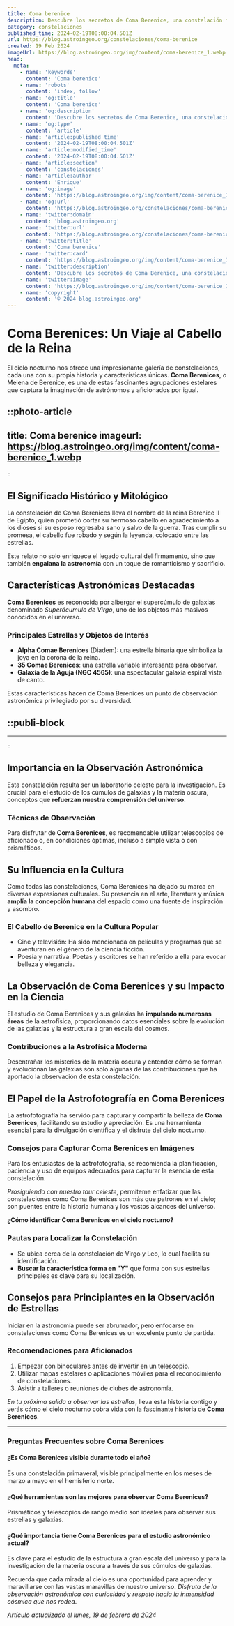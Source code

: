 ```yaml
---
title: Coma berenice
description: Descubre los secretos de Coma Berenice, una constelación fascinante llena de historia y maravillas celestiales. Explora el cosmos con nosotros.
category: constelaciones
published_time: 2024-02-19T08:00:04.501Z
url: https://blog.astroingeo.org/constelaciones/coma-berenice
created: 19 Feb 2024
imageUrl: https://blog.astroingeo.org/img/content/coma-berenice_1.webp
head:
  meta:
    - name: 'keywords'
      content: 'Coma berenice'
    - name: 'robots'
      content: 'index, follow'
    - name: 'og:title'
      content: 'Coma berenice'
    - name: 'og:description'
      content: 'Descubre los secretos de Coma Berenice, una constelación fascinante llena de historia y maravillas celestiales. Explora el cosmos con nosotros.'
    - name: 'og:type'
      content: 'article'
    - name: 'article:published_time'
      content: '2024-02-19T08:00:04.501Z'
    - name: 'article:modified_time'
      content: '2024-02-19T08:00:04.501Z'
    - name: 'article:section'
      content: 'constelaciones'
    - name: 'article:author'
      content: 'Enrique'
    - name: 'og:image'
      content: 'https://blog.astroingeo.org/img/content/coma-berenice_1.webp'
    - name: 'og:url'
      content: 'https://blog.astroingeo.org/constelaciones/coma-berenice'
    - name: 'twitter:domain'
      content: 'blog.astroingeo.org'
    - name: 'twitter:url'
      content: 'https://blog.astroingeo.org/constelaciones/coma-berenice'
    - name: 'twitter:title'
      content: 'Coma berenice'
    - name: 'twitter:card'
      content: 'https://blog.astroingeo.org/img/content/coma-berenice_1.webp'
    - name: 'twitter:description'
      content: 'Descubre los secretos de Coma Berenice, una constelación fascinante llena de historia y maravillas celestiales. Explora el cosmos con nosotros.'
    - name: 'twitter:image'
      content: 'https://blog.astroingeo.org/img/content/coma-berenice_1.webp'
    - name: 'copyright'
      content: '© 2024 blog.astroingeo.org'
---
```

# Coma Berenices: Un Viaje al Cabello de la Reina

El cielo nocturno nos ofrece una impresionante galería de constelaciones, cada una con su propia historia y características únicas. **Coma Berenices**, o Melena de Berenice, es una de estas fascinantes agrupaciones estelares que captura la imaginación de astrónomos y aficionados por igual.


::photo-article
---
title: Coma berenice
imageurl: https://blog.astroingeo.org/img/content/coma-berenice_1.webp
---
::



## El Significado Histórico y Mitológico
La constelación de Coma Berenices lleva el nombre de la reina Berenice II de Egipto, quien prometió cortar su hermoso cabello en agradecimiento a los dioses si su esposo regresaba sano y salvo de la guerra. Tras cumplir su promesa, el cabello fue robado y según la leyenda, colocado entre las estrellas.

Este relato no solo enriquece el legado cultural del firmamento, sino que también **engalana la astronomía** con un toque de romanticismo y sacrificio.

## Características Astronómicas Destacadas
**Coma Berenices** es reconocida por albergar el supercúmulo de galaxias denominado *Superócumulo de Virgo*, uno de los objetos más masivos conocidos en el universo.

### Principales Estrellas y Objetos de Interés
- **Alpha Comae Berenices** (Diadem): una estrella binaria que simboliza la joya en la corona de la reina.
- **35 Comae Berenices**: una estrella variable interesante para observar.
- **Galaxia de la Aguja (NGC 4565)**: una espectacular galaxia espiral vista de canto.

Estas características hacen de Coma Berenices un punto de observación astronómica privilegiado por su diversidad.


  ::publi-block
  ---
  ---
  ::
  
  

## Importancia en la Observación Astronómica
Esta constelación resulta ser un laboratorio celeste para la investigación. Es crucial para el estudio de los cúmulos de galaxias y la materia oscura, conceptos que **refuerzan nuestra comprensión del universo**.

### Técnicas de Observación
Para disfrutar de **Coma Berenices**, es recomendable utilizar telescopios de aficionado o, en condiciones óptimas, incluso a simple vista o con prismáticos.

## Su Influencia en la Cultura
Como todas las constelaciones, Coma Berenices ha dejado su marca en diversas expresiones culturales. Su presencia en el arte, literatura y música **amplía la concepción humana** del espacio como una fuente de inspiración y asombro.

### El Cabello de Berenice en la Cultura Popular
- Cine y televisión: Ha sido mencionada en películas y programas que se aventuran en el género de la ciencia ficción.
- Poesía y narrativa: Poetas y escritores se han referido a ella para evocar belleza y elegancia.

## La Observación de Coma Berenices y su Impacto en la Ciencia

El estudio de Coma Berenices y sus galaxias ha **impulsado numerosas áreas** de la astrofísica, proporcionando datos esenciales sobre la evolución de las galaxias y la estructura a gran escala del cosmos.

### Contribuciones a la Astrofísica Moderna
Desentrañar los misterios de la materia oscura y entender cómo se forman y evolucionan las galaxias son solo algunas de las contribuciones que ha aportado la observación de esta constelación.

## El Papel de la Astrofotografía en Coma Berenices

La astrofotografía ha servido para capturar y compartir la belleza de **Coma Berenices**, facilitando su estudio y apreciación. Es una herramienta esencial para la divulgación científica y el disfrute del cielo nocturno.

### Consejos para Capturar Coma Berenices en Imágenes
Para los entusiastas de la astrofotografía, se recomienda la planificación, paciencia y uso de equipos adecuados para capturar la esencia de esta constelación.

*Prosiguiendo con nuestro tour celeste*, permíteme enfatizar que las constelaciones como Coma Berenices son más que patrones en el cielo; son puentes entre la historia humana y los vastos alcances del universo.

**¿Cómo identificar Coma Berenices en el cielo nocturno?**

### Pautas para Localizar la Constelación
- Se ubica cerca de la constelación de Virgo y Leo, lo cual facilita su identificación.
- **Buscar la característica forma en "Y"** que forma con sus estrellas principales es clave para su localización.

## Consejos para Principiantes en la Observación de Estrellas

Iniciar en la astronomía puede ser abrumador, pero enfocarse en constelaciones como Coma Berenices es un excelente punto de partida.

### Recomendaciones para Aficionados

1. Empezar con binoculares antes de invertir en un telescopio.
2. Utilizar mapas estelares o aplicaciones móviles para el reconocimiento de constelaciones.
3. Asistir a talleres o reuniones de clubes de astronomía.

*En tu próxima salida a observar las estrellas*, lleva esta historia contigo y verás cómo el cielo nocturno cobra vida con la fascinante historia de **Coma Berenices**.

---

### Preguntas Frecuentes sobre Coma Berenices

#### ¿Es Coma Berenices visible durante todo el año?
Es una constelación primaveral, visible principalmente en los meses de marzo a mayo en el hemisferio norte.

#### ¿Qué herramientas son las mejores para observar Coma Berenices?
Prismáticos y telescopios de rango medio son ideales para observar sus estrellas y galaxias.

#### ¿Qué importancia tiene Coma Berenices para el estudio astronómico actual?
Es clave para el estudio de la estructura a gran escala del universo y para la investigación de la materia oscura a través de sus cúmulos de galaxias.

Recuerda que cada mirada al cielo es una oportunidad para aprender y maravillarse con las vastas maravillas de nuestro universo. *Disfruta de la observación astronómica con curiosidad y respeto hacia la inmensidad cósmica que nos rodea*.

_Artículo actualizado el lunes, 19 de febrero de 2024_